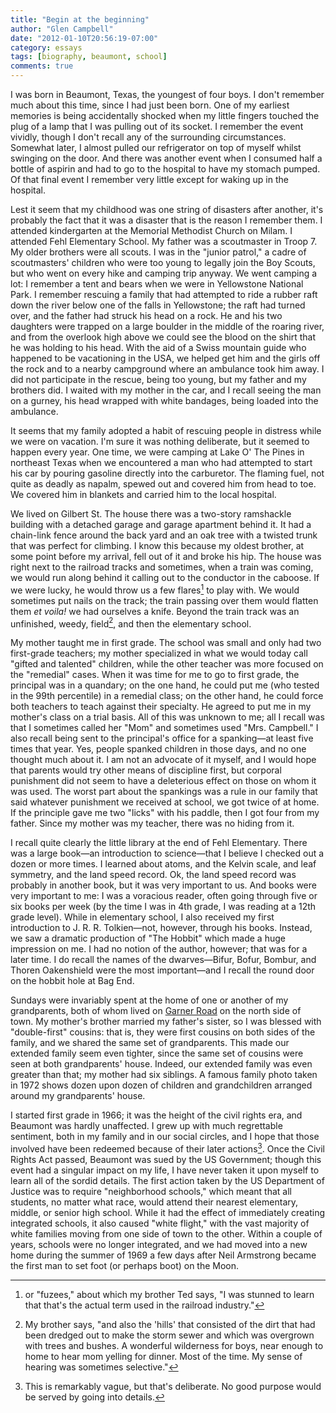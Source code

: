 ```yaml
---
title: "Begin at the beginning"
author: "Glen Campbell"
date: "2012-01-10T20:56:19-07:00"
category: essays
tags: [biography, beaumont, school]
comments: true
---
```


I was born in Beaumont, Texas, the youngest of four boys. I don't remember much about this time, since I had just been born. One of my earliest memories is being accidentally shocked when my little fingers touched the plug of a lamp that I was pulling out of its socket. I remember the event vividly, though I don't recall any of the surrounding circumstances. Somewhat later, I almost pulled our refrigerator on top of myself whilst swinging on the door. And there was another event when I consumed half a bottle of aspirin and had to go to the hospital to have my stomach pumped. Of that final event I remember very little except for waking up in the hospital.

Lest it seem that my childhood was one string of disasters after another, it's probably the fact that it was a disaster that is the reason I remember them. I attended kindergarten at the Memorial Methodist Church on Milam. I attended Fehl Elementary School. My father was a scoutmaster in Troop 7. My older brothers were all scouts. I was in the "junior patrol," a cadre of scoutmasters' children who were too young to legally join the Boy Scouts, but who went on every hike and camping trip anyway. We went camping a lot: I remember a tent and bears when we were in Yellowstone National Park. I remember rescuing a family that had attempted to ride a rubber raft down the river below one of the falls in Yellowstone; the raft had turned over, and the father had struck his head on a rock. He and his two daughters were trapped on a large boulder in the middle of the roaring river, and from the overlook high above we could see the blood on the shirt that he was holding to his head. With the aid of a Swiss mountain guide who happened to be vacationing in the USA, we helped get him and the girls off the rock and to a nearby campground where an ambulance took him away. I did not participate in the rescue, being too young, but my father and my brothers did. I waited with my mother in the car, and I recall seeing the man on a gurney, his head wrapped with white bandages, being loaded into the ambulance.

It seems that my family adopted a habit of rescuing people in distress while we were on vacation. I'm sure it was nothing deliberate, but it seemed to happen every year. One time, we were camping at Lake O' The Pines in northeast Texas when we encountered a man who had attempted to start his car by pouring gasoline directly into the carburetor. The flaming fuel, not quite as deadly as napalm, spewed out and covered him from head to toe. We covered him in blankets and carried him to the local hospital.

We lived on Gilbert St. The house there was a two-story ramshackle building with a detached garage and garage apartment behind it. It had a chain-link fence around the back yard and an oak tree with a twisted trunk that was perfect for climbing. I know this because my oldest brother, at some point before my arrival, fell out of it and broke his hip. The house was right next to the railroad tracks and sometimes, when a train was coming, we would run along behind it calling out to the conductor in the caboose. If we were lucky, he would throw us a few flares[^1] to play with. We would sometimes put nails on the track; the train passing over them would flatten them _et voila!_ we had ourselves a knife. Beyond the train track was an unfinished, weedy, field[^2], and then the elementary school.

My mother taught me in first grade. The school was small and only had two first-grade teachers; my mother specialized in what we would today call "gifted and talented" children, while the other teacher was more focused on the "remedial" cases. When it was time for me to go to first grade, the principal was in a quandary; on the one hand, he could put me (who tested in the 99th percentile) in a remedial class; on the other hand, he could force both teachers to teach against their specialty. He agreed to put me in my mother's class on a trial basis. All of this was unknown to me; all I recall was that I sometimes called her "Mom" and sometimes used "Mrs. Campbell." I also recall being sent to the principal's office for a spanking&mdash;at least five times that year. Yes, people spanked children in those days, and no one thought much about it. I am not an advocate of it myself, and I would hope that parents would try other means of discipline first, but corporal punishment did not seem to have a deleterious effect on those on whom it was used. The worst part about the spankings was a rule in our family that said whatever punishment we received at school, we got twice of at home. If the principle gave me two "licks" with his paddle, then I got four from my father. Since my mother was my teacher, there was no hiding from it.

I recall quite clearly the little library at the end of Fehl Elementary. There was a large book&mdash;an introduction to science&mdash;that I believe I checked out a dozen or more times. I learned about atoms, and the Kelvin scale, and leaf symmetry, and the land speed record. Ok, the land speed record was probably in another book, but it was very important to us. And books were very important to me: I was a voracious reader, often going through five or six books per week (by the time I was in 4th grade, I was reading at a 12th grade level). While in elementary school, I also received my first introduction to J. R. R. Tolkien&mdash;not, however, through his books. Instead, we saw a dramatic production of "The Hobbit" which made a huge impression on me. I had no notion of the author, however; that was for a later time. I do recall the names of the dwarves&mdash;Bifur, Bofur, Bombur, and Thoren Oakenshield were the most important&mdash;and I recall the round door on the hobbit hole at Bag End.

Sundays were invariably spent at the home of one or another of my grandparents, both of whom lived on [Garner Road](http://garnerroad.com) on the north side of town. My mother's brother married my father's sister, so I was blessed with "double-first" cousins: that is, they were first cousins on both sides of the family, and we shared the same set of grandparents. This made our extended family seem even tighter, since the same set of cousins were seen at both grandparents' house. Indeed, our extended family was even greater than that; my mother had six siblings. A famous family photo taken in 1972 shows dozen upon dozen of children and grandchildren arranged around my grandparents' house.

I started first grade in 1966; it was the height of the civil rights era, and Beaumont was hardly unaffected. I grew up with much regrettable sentiment, both in my family and in our social circles, and I hope that those involved have been redeemed because of their later actions[^3]. Once the Civil Rights Act passed, Beaumont was sued by the US Government; though this event had a singular impact on my life, I have never taken it upon myself to learn all of the sordid details. The first action taken by the US Department of Justice was to require "neighborhood schools," which meant that all students, no matter what race, would attend their nearest elementary, middle, or senior high school. While it had the effect of immediately creating integrated schools, it also caused "white flight," with the vast majority of white families moving from one side of town to the other. Within a couple of years, schools were no longer integrated, and we had moved into a new home during the summer of 1969 a few days after Neil Armstrong became the first man to set foot (or perhaps boot) on the Moon.

[^1]: or "fuzees," about which my brother Ted says, "I was stunned to learn that that's the actual term used in the railroad industry."
[^2]: My brother says, "and also the 'hills' that consisted of the dirt that had been dredged out to make the storm sewer and which was overgrown with trees and bushes. A wonderful wilderness for boys, near enough to home to hear mom yelling for dinner. Most of the time. My sense of hearing was sometimes selective."
[^3]: This is remarkably vague, but that's deliberate. No good purpose would be served by going into details.
